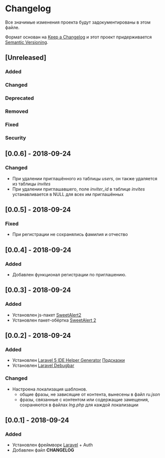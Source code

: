 # Changelog
Все значимые изменения проекта будут задокументированы в этом файле.

Формат основан на [Keep a Changelog](http://keepachangelog.com/ru/1.0.0/)
и этот проект придерживается [Semantic Versioning](http://semver.org/spec/v2.0.0.html).

## [Unreleased]

### Added

### Changed

### Deprecated

### Removed

### Fixed

### Security



## [0.0.6] - 2018-09-24
### Changed
- При удалении приглашённого из таблицы *users*, он также удаляется из таблицы *invites*
- При удалении приглашавшего, поле *inviter_id* в таблице *invites* устанавливается в NULL для всех им приглашённых

## [0.0.5] - 2018-09-24
### Fixed
- При регистрации не сохранялись фамилия и отчество

## [0.0.4] - 2018-09-24
### Added
- Добавлен функционал регистрации по приглашению.

## [0.0.3] - 2018-09-24
### Added
- Установлен js-пакет [SweetAlert2](https://github.com/sweetalert2/sweetalert2)
- Установлен пакет-обёртка [SweetAlert 2](https://github.com/softon/sweetalert)

## [0.0.2] - 2018-09-24
### Added
- Установлен [Laravel 5 IDE Helper Generator](https://github.com/barryvdh/laravel-ide-helper)
    [Подсказки](https://evilinside.ru/kak-sozdat-novyj-proekt-na-laravel-5-6/)
- Установлен [Laravel Debugbar](https://github.com/barryvdh/laravel-debugbar)

### Changed
- Настроена локализация шаблонов.
    + общие фразы, не зависящие от контента, вынесены в файл *ru.json*
    + фразы, связанные с контентом или содержащие замещения, сохраняются в файлах *lng.php* для каждой локализации

## [0.0.1] - 2018-09-24
### Added
- Установлен фреймворк [Laravel](https://github.com/laravel/laravel) + Auth
- Добавлен файл **CHANGELOG**